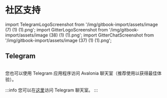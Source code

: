 # 社区支持

import TelegramLogoScreenshot from '/img/gitbook-import/assets/image (7) (1) (1).png';
import GitterLogoScreenshot from '/img/gitbook-import/assets/image (38) (1) (1).png';
import GitterChatScreenshot from '/img/gitbook-import/assets/image (37) (1) (1).png';

## Telegram

<img src={TelegramLogoScreenshot} alt="" />

您也可以使用 Telegram 应用程序访问 Avalonia 聊天室（推荐使用以获得最佳体验）。

:::info
您可以在[这里](https://t.me/Avalonia)访问 Telegram 聊天室。
:::



